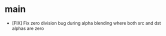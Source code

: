 main
====

- [FIX] Fix zero division bug during alpha blending where both src and dst alphas are zero
